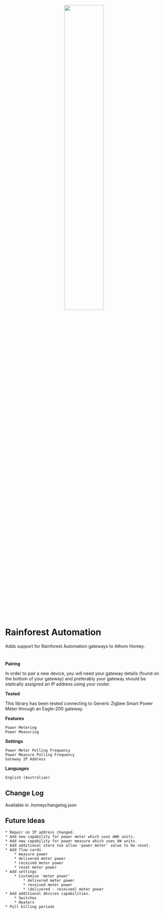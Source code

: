
<p align="center">
  <img src="https://cdn.rawgit.com/hive/com.rainforestautomation/master/assets/icon-horizontal.svg"  width="50%">
</p>


#

# Rainforest Automation



Adds support for Rainforest Automation gateways to Athom Homey. 


#

**Pairing**

In order to pair a new device, you will need your gateway details (found on the bottom of your gateway) and preferably your gateway should be statically assigned an IP address using your router. 


**Tested**

This library has been tested connecting to Generic Zigbee Smart Power Meter through an Eagle-200 gateway.
    
**Features**
    
    Power Metering 
    Power Measuring
       
**Settings**
   
    Power Meter Polling Frequency
    Power Measure Polling Frequency
    Gateway IP Address
        
**Languages**
    
    English (Australian)
        
## Change Log

Available in .homeychangelog.json
    

        

## Future Ideas

    * Repair on IP address changed. 
    * Add new capability for power meter which uses mWh units.
    * Add new capability for power measure which uses kW units. 
    * Add additional store too allow 'power meter' value to be reset.
    * Add flow cards
        * measure power
        * delivered meter power
        * received meter power
        * reset meter power
    * Add settings
        * Customise 'meter power'
            * delivered meter power
            * received meter power
            * (delivered - received) meter power
    * Add additional devices capabilities.
        * Switches
        * Heaters
    * Pull billing periods
